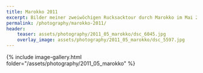 ```yaml
---
title: Marokko 2011
excerpt: Bilder meiner zweiwöchigen Rucksacktour durch Marokko im Mai 2011.
permalink: /photography/marokko-2011/
header:
    teaser: assets/photography/2011_05_marokko/dsc_6045.jpg
    overlay_image: assets/photography/2011_05_marokko/dsc_5597.jpg
---
```


{% include image-gallery.html folder="/assets/photography/2011_05_marokko" %}